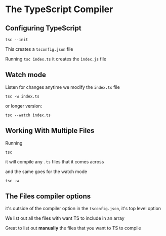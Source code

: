 # The TypeScript Compiler

## Configuring TypeScript

```
tsc --init
```

This creates a `tsconfig.json` file

Running `tsc index.ts` it creates the `index.js` file

## Watch mode

Listen for changes anytime we modify the `index.ts` file

```
tsc -w index.ts
```

or longer version:

```
tsc --watch index.ts
```

## Working With Multiple Files

Running

```
tsc
```

it will compile any `.ts` files that it comes across

and the same goes for the watch mode

```
tsc -w
```

## The Files compiler options

it's outside of the compiler option in the `tsconfig.json`, it's top level option

We list out all the files with want TS to include in an array

Great to list out **manually** the files that you want to TS to compile
